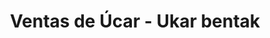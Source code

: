 ---
title: Ventas de Úcar - Ukar bentak
url: /ventas-de-ucar-ukar-bentak/
latitude: 42.671
longitude: -1.704
---